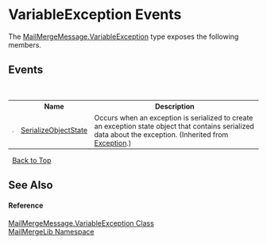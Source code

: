 # VariableException Events
 

The <a href="6bb64863-d506-beb5-31d0-703440593fe2">MailMergeMessage.VariableException</a> type exposes the following members.


## Events
&nbsp;<table><tr><th></th><th>Name</th><th>Description</th></tr><tr><td>![Protected event](media/protevent.gif "Protected event")</td><td><a href="http://msdn2.microsoft.com/en-us/library/ee332915" target="_blank">SerializeObjectState</a></td><td>
Occurs when an exception is serialized to create an exception state object that contains serialized data about the exception.
 (Inherited from <a href="http://msdn2.microsoft.com/en-us/library/c18k6c59" target="_blank">Exception</a>.)</td></tr></table>&nbsp;
<a href="#variableexception-events">Back to Top</a>

## See Also


#### Reference
<a href="6bb64863-d506-beb5-31d0-703440593fe2">MailMergeMessage.VariableException Class</a><br /><a href="31c6ebbe-d683-7561-7308-5a5ee1f76bf5">MailMergeLib Namespace</a><br />